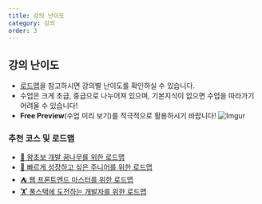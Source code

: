 ```yaml
---
title: 강의 난이도
category: 강의
order: 3
---
```


## 강의 난이도

- [로드맵](https://nomadcoders.co/roadmap)을 참고하시면 강의별 난이도를 확인하실 수 있습니다.
- 수업은 크게 초급, 중급으로 나누어져 있으며, 기본지식이 없으면 수업을 따라가기 어려울 수 있습니다!
- **Free Preview**(수업 미리 보기)를 적극적으로 활용하시기 바랍니다!
  ![Imgur](https://i.ibb.co/pjcvWBn/03c4F2q.png)

### 추천 코스 및 로드맵

- [🌱 왕초보 개발 꿈나무를 위한 로드맵](https://nomadcoders.notion.site/4c8238d1dec440009529b2d09bc9e610)
- [🚀 빠르게 성장하고 싶은 주니어를 위한 로드맵](https://nomadcoders.notion.site/d91e69d3ca9a464e8c300b9c6cf2f37c)
- [⛺️ 웹 프론트엔드 마스터를 위한 로드맵](https://nomadcoders.notion.site/570cbf08dc4f4a399d1cb490687fc365)
- [🏋️ 풀스택에 도전하는 개발자를 위한 로드맵](https://nomadcoders.notion.site/35159a710da14ffe8408e9ed36763990)
